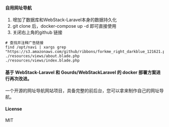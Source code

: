 #### 自用网址导航
  1. 增加了数据库和WebStack-Laravel本身的数据持久化
  2. git clone 后，docker-compose up -d 即可直接使用
  3. 关闭右上角的github 链接
```shell
# 查找并注释广告链接
find /opt/navi | xargs grep "https://s3.amazonaws.com/github/ribbons/forkme_right_darkblue_121621.png"
./resources/views/about.blade.php
./resources/views/index.blade.php

```

#### 基于 WebStack-Laravel 和 Gourds/WebStackLaravel 的 docker 部署方案进行再次改进。

一个开源的网址导航网站项目，具备完整的前后台，您可以拿来制作自己的网址导航。


#### License

MIT

